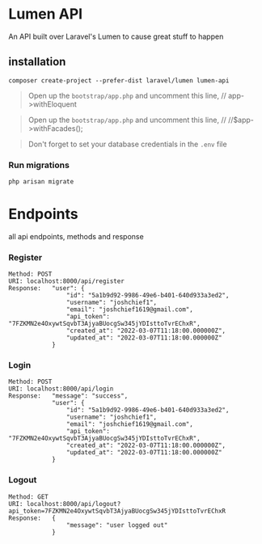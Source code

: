 # Lumen API
An API built over Laravel's Lumen to cause great stuff to happen

## installation

```
composer create-project --prefer-dist laravel/lumen lumen-api
```

> Open up the `bootstrap/app.php` and uncomment this line, // app->withEloquent

> Open up the `bootstrap/app.php` and uncomment this line, // //$app->withFacades();

> Don't forget to set your database credentials in the `.env` file

### Run migrations

```bash
php arisan migrate
```

# Endpoints

all api endpoints, methods and response

### Register

```
Method: POST
URI: localhost:8000/api/register
Response:   "user": {
                "id": "5a1b9d92-9986-49e6-b401-640d933a3ed2",
                "username": "joshchief1",
                "email": "joshchief1619@gmail.com",
                "api_token": "7FZKMN2e4OxywtSqvbT3AjyaBUocgSw345jYDIsttoTvrEChxR",
                "created_at": "2022-03-07T11:18:00.000000Z",
                "updated_at": "2022-03-07T11:18:00.000000Z"
            }
```

### Login

```
Method: POST
URI: localhost:8000/api/login
Response:   "message": "success",
            "user": {
                "id": "5a1b9d92-9986-49e6-b401-640d933a3ed2",
                "username": "joshchief1",
                "email": "joshchief1619@gmail.com",
                "api_token": "7FZKMN2e4OxywtSqvbT3AjyaBUocgSw345jYDIsttoTvrEChxR",
                "created_at": "2022-03-07T11:18:00.000000Z",
                "updated_at": "2022-03-07T11:18:00.000000Z"
            }
```

### Logout

```
Method: GET
URI: localhost:8000/api/logout?api_token=7FZKMN2e4OxywtSqvbT3AjyaBUocgSw345jYDIsttoTvrEChxR
Response:   {
                "message": "user logged out"
            }
```



